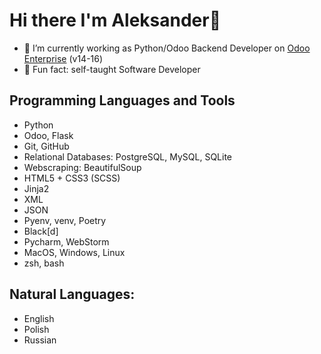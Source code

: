 # Hi there I'm Aleksander👋

- 🔭 I’m currently working as Python/Odoo Backend Developer on <a href="https://youtu.be/y7TlnAv6cto">Odoo Enterprise</a> (v14-16)
- 🤔 Fun fact: self-taught Software Developer</p>


## Programming Languages and Tools
- Python
- Odoo, Flask
- Git, GitHub
- Relational Databases: PostgreSQL, MySQL, SQLite
- Webscraping: BeautifulSoup
- HTML5 + CSS3 (SCSS)
- Jinja2
- XML
- JSON
- Pyenv, venv, Poetry
- Black[d]
- Pycharm, WebStorm
- MacOS, Windows, Linux
- zsh, bash 

## Natural Languages:
- English
- Polish
- Russian
